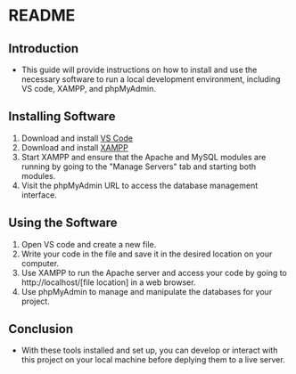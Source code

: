 # README

## Introduction
+ This guide will provide instructions on how to install and use the necessary software to run a local development environment, including VS code, XAMPP, and phpMyAdmin.

## Installing Software
1. Download and install [VS Code](https://code.visualstudio.com/)
2. Download and install [XAMPP](https://www.apachefriends.org/download.html)
3. Start XAMPP and ensure that the Apache and MySQL modules are running by going to the "Manage Servers" tab and starting both modules.
4. Visit the phpMyAdmin URL to access the database management interface.

## Using the Software
1. Open VS code and create a new file.
2. Write your code in the file and save it in the desired location on your computer.
3. Use XAMPP to run the Apache server and access your code by going to http://localhost/[file location] in a web browser.
4. Use phpMyAdmin to manage and manipulate the databases for your project.

## Conclusion

+ With these tools installed and set up, you can develop or interact with this project on your local machine before deplying them to a live server.
